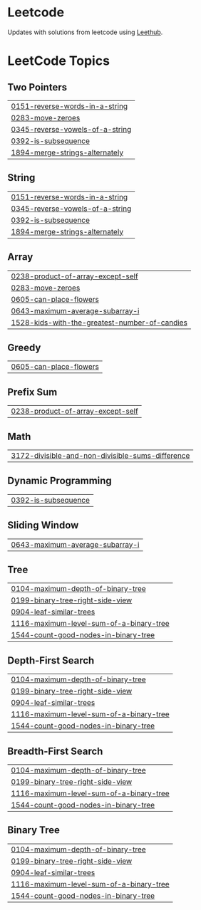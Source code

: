 # Leetcode

Updates with solutions from leetcode using [Leethub](https://github.com/QasimWani/LeetHub).

<!---LeetCode Topics Start-->
# LeetCode Topics
## Two Pointers
|  |
| ------- |
| [0151-reverse-words-in-a-string](https://github.com/Scc33/Leetcode/tree/master/0151-reverse-words-in-a-string) |
| [0283-move-zeroes](https://github.com/Scc33/Leetcode/tree/master/0283-move-zeroes) |
| [0345-reverse-vowels-of-a-string](https://github.com/Scc33/Leetcode/tree/master/0345-reverse-vowels-of-a-string) |
| [0392-is-subsequence](https://github.com/Scc33/Leetcode/tree/master/0392-is-subsequence) |
| [1894-merge-strings-alternately](https://github.com/Scc33/Leetcode/tree/master/1894-merge-strings-alternately) |
## String
|  |
| ------- |
| [0151-reverse-words-in-a-string](https://github.com/Scc33/Leetcode/tree/master/0151-reverse-words-in-a-string) |
| [0345-reverse-vowels-of-a-string](https://github.com/Scc33/Leetcode/tree/master/0345-reverse-vowels-of-a-string) |
| [0392-is-subsequence](https://github.com/Scc33/Leetcode/tree/master/0392-is-subsequence) |
| [1894-merge-strings-alternately](https://github.com/Scc33/Leetcode/tree/master/1894-merge-strings-alternately) |
## Array
|  |
| ------- |
| [0238-product-of-array-except-self](https://github.com/Scc33/Leetcode/tree/master/0238-product-of-array-except-self) |
| [0283-move-zeroes](https://github.com/Scc33/Leetcode/tree/master/0283-move-zeroes) |
| [0605-can-place-flowers](https://github.com/Scc33/Leetcode/tree/master/0605-can-place-flowers) |
| [0643-maximum-average-subarray-i](https://github.com/Scc33/Leetcode/tree/master/0643-maximum-average-subarray-i) |
| [1528-kids-with-the-greatest-number-of-candies](https://github.com/Scc33/Leetcode/tree/master/1528-kids-with-the-greatest-number-of-candies) |
## Greedy
|  |
| ------- |
| [0605-can-place-flowers](https://github.com/Scc33/Leetcode/tree/master/0605-can-place-flowers) |
## Prefix Sum
|  |
| ------- |
| [0238-product-of-array-except-self](https://github.com/Scc33/Leetcode/tree/master/0238-product-of-array-except-self) |
## Math
|  |
| ------- |
| [3172-divisible-and-non-divisible-sums-difference](https://github.com/Scc33/Leetcode/tree/master/3172-divisible-and-non-divisible-sums-difference) |
## Dynamic Programming
|  |
| ------- |
| [0392-is-subsequence](https://github.com/Scc33/Leetcode/tree/master/0392-is-subsequence) |
## Sliding Window
|  |
| ------- |
| [0643-maximum-average-subarray-i](https://github.com/Scc33/Leetcode/tree/master/0643-maximum-average-subarray-i) |
## Tree
|  |
| ------- |
| [0104-maximum-depth-of-binary-tree](https://github.com/Scc33/Leetcode/tree/master/0104-maximum-depth-of-binary-tree) |
| [0199-binary-tree-right-side-view](https://github.com/Scc33/Leetcode/tree/master/0199-binary-tree-right-side-view) |
| [0904-leaf-similar-trees](https://github.com/Scc33/Leetcode/tree/master/0904-leaf-similar-trees) |
| [1116-maximum-level-sum-of-a-binary-tree](https://github.com/Scc33/Leetcode/tree/master/1116-maximum-level-sum-of-a-binary-tree) |
| [1544-count-good-nodes-in-binary-tree](https://github.com/Scc33/Leetcode/tree/master/1544-count-good-nodes-in-binary-tree) |
## Depth-First Search
|  |
| ------- |
| [0104-maximum-depth-of-binary-tree](https://github.com/Scc33/Leetcode/tree/master/0104-maximum-depth-of-binary-tree) |
| [0199-binary-tree-right-side-view](https://github.com/Scc33/Leetcode/tree/master/0199-binary-tree-right-side-view) |
| [0904-leaf-similar-trees](https://github.com/Scc33/Leetcode/tree/master/0904-leaf-similar-trees) |
| [1116-maximum-level-sum-of-a-binary-tree](https://github.com/Scc33/Leetcode/tree/master/1116-maximum-level-sum-of-a-binary-tree) |
| [1544-count-good-nodes-in-binary-tree](https://github.com/Scc33/Leetcode/tree/master/1544-count-good-nodes-in-binary-tree) |
## Breadth-First Search
|  |
| ------- |
| [0104-maximum-depth-of-binary-tree](https://github.com/Scc33/Leetcode/tree/master/0104-maximum-depth-of-binary-tree) |
| [0199-binary-tree-right-side-view](https://github.com/Scc33/Leetcode/tree/master/0199-binary-tree-right-side-view) |
| [1116-maximum-level-sum-of-a-binary-tree](https://github.com/Scc33/Leetcode/tree/master/1116-maximum-level-sum-of-a-binary-tree) |
| [1544-count-good-nodes-in-binary-tree](https://github.com/Scc33/Leetcode/tree/master/1544-count-good-nodes-in-binary-tree) |
## Binary Tree
|  |
| ------- |
| [0104-maximum-depth-of-binary-tree](https://github.com/Scc33/Leetcode/tree/master/0104-maximum-depth-of-binary-tree) |
| [0199-binary-tree-right-side-view](https://github.com/Scc33/Leetcode/tree/master/0199-binary-tree-right-side-view) |
| [0904-leaf-similar-trees](https://github.com/Scc33/Leetcode/tree/master/0904-leaf-similar-trees) |
| [1116-maximum-level-sum-of-a-binary-tree](https://github.com/Scc33/Leetcode/tree/master/1116-maximum-level-sum-of-a-binary-tree) |
| [1544-count-good-nodes-in-binary-tree](https://github.com/Scc33/Leetcode/tree/master/1544-count-good-nodes-in-binary-tree) |
<!---LeetCode Topics End-->